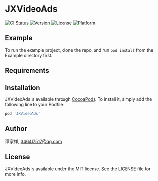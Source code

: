 # JXVideoAds

[![CI Status](https://img.shields.io/travis/谭家祥/JXVideoAds.svg?style=flat)](https://travis-ci.org/谭家祥/JXVideoAds)
[![Version](https://img.shields.io/cocoapods/v/JXVideoAds.svg?style=flat)](https://cocoapods.org/pods/JXVideoAds)
[![License](https://img.shields.io/cocoapods/l/JXVideoAds.svg?style=flat)](https://cocoapods.org/pods/JXVideoAds)
[![Platform](https://img.shields.io/cocoapods/p/JXVideoAds.svg?style=flat)](https://cocoapods.org/pods/JXVideoAds)

## Example

To run the example project, clone the repo, and run `pod install` from the Example directory first.

## Requirements

## Installation

JXVideoAds is available through [CocoaPods](https://cocoapods.org). To install
it, simply add the following line to your Podfile:

```ruby
pod 'JXVideoAds'
```

## Author

谭家祥, 346417517@qq.com

## License

JXVideoAds is available under the MIT license. See the LICENSE file for more info.
